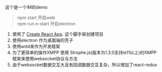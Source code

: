 这个是一个IM的demo

> npm start 开启web  
> npm run e-start 开启electron

1. 使用了 [Create React App](https://github.com/facebook/create-react-app).
这个脚手架创建项目
2. 使用electron 作为桌面端的壳子
3. 使用antd来作为开发框架
4. 为了更简单的操作XMPP 使用 Strophe.js(版本为1.3.0支持ie11以上)的XMPP框架来使用websocket协议与方法
5. 由于websocket数据交互大且有回调数据交互复杂，所以增加了react-redux
